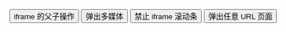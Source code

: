 <div class="layui-btn-container">
  <button type="button" class="layui-btn layui-btn-primary" lay-on="test-iframe-handle">
    iframe 的父子操作
    <span id="ID-test-iframe-mark"></span>
  </button>
  <button type="button" class="layui-btn layui-btn-primary" lay-on="test-iframe-video">弹出多媒体</button>
  <button type="button" class="layui-btn layui-btn-primary" lay-on="test-iframe-overflow">禁止 iframe 滚动条</button>
  <button type="button" class="layui-btn layui-btn-primary" lay-on="test-iframe-curl">弹出任意 URL 页面</button>
</div>

<!-- import layui --> 
<script>
layui.use(function(){
  var $ = layui.$;
  var layer = layui.layer;
  var util = layui.util;

  // 事件
  util.on('lay-on', {
    'test-iframe-handle': function(){
      layer.open({
        type: 2,
        area: ['680px', '520px'],
        content: '/layer/test/iframe.html',
        fixed: false, // 不固定
        maxmin: true,
        shadeClose: true,
        btn: ['获取表单值', '取消'],
        btnAlign: 'c',
        yes: function(index, layero){
          // 获取 iframe 的窗口对象
          var iframeWin =  window[layero.find('iframe')[0]['name']];
          var elemMark = iframeWin.$('#mark'); // 获得 iframe 中某个输入框元素
          var value = elemMark.val();
          
          if($.trim(value) === '') return elemMark.focus();

          // 显示获得的值
          layer.msg('获得 iframe 中的输入框标记值：'+ value);
        }
      });
    },
    'test-iframe-video': function(){
      layer.open({
        type: 2,
        title: false,
        area: ['630px', '360px'],
        shade: 0.8,
        closeBtn: 0,
        shadeClose: true,
        content: '//player.youku.com/embed/XMzI1NjQyMzkwNA==' // video 地址
      });
      layer.msg('点击遮罩区域可关闭');
    },
    'test-iframe-overflow': function(){
      layer.open({
        type: 2,
        area: ['360px', '500px'],
        skin: 'layui-layer-rim', // 加上边框
        content: ['/layer/test/1.html', 'no'] // 数组第二个成员设为 no 即屏蔽 iframe 滚动条
      });
    },
    'test-iframe-curl': function(){
      layer.open({
        type: 2,
        title: 'iframe 任意 URL',
        shadeClose: true,
        maxmin: true, //开启最大化最小化按钮
        area: ['900px', '600px'],
        content: 'https://cn.bing.com/'
      });
    }
  })
});
</script>